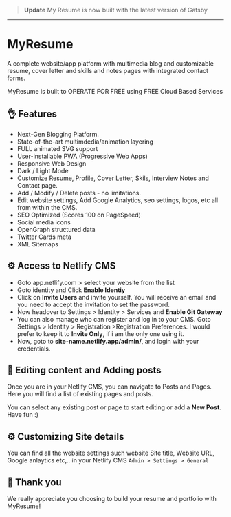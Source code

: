 > **Update** My Resume is now built with the latest version of Gatsby

---



# MyResume

A complete website/app platform with multimedia blog and customizable resume, cover letter and skills and notes pages with integrated contact forms. 

MyResume is built to OPERATE FOR FREE using FREE Cloud Based Services

## 👌 Features

- Next-Gen Blogging Platform.
- State-of-the-art multimdedia/animation layering
- FULL animated SVG support
- User-installable PWA (Progressive Web Apps)
- Responsive Web Design
- Dark / Light Mode
- Customize Resume, Profile, Cover Letter, Skils, Interview Notes and Contact page.
- Add / Modify / Delete posts - no limitations.
- Edit website settings, Add Google Analytics, seo settings, logos, etc all from  within the CMS.
- SEO Optimized (Scores 100 on PageSpeed)
- Social media icons
- OpenGraph structured data
- Twitter Cards meta
- XML Sitemaps

## ⚙ Access to Netlify CMS

- Goto app.netlify.com > select your website from the list
- Goto identity and Click **Enable Identiy**
- Click on **Invite Users** and invite yourself. You will receive an email and you need to accept the invitation to set the password.
- Now headover to Settings > Identity > Services and **Enable Git Gateway**
- You can also manage who can register and log in to your CMS. Goto Settings > Identity > Registration >Registration Preferences. I would prefer to keep it to **Invite Only**, if i am the only one using it.
- Now, goto to **site-name.netlify.app/admin/**, and login with your credentials.

## 📝 Editing content and Adding posts

Once you are in your Netlify CMS, you can navigate to Posts and Pages. Here you will find a list of existing pages and posts.

You can select any existing post or page to start editing or add a **New Post**. Have fun :)

## ⚙ Customizing Site details

You can find all the website settings such website Site title, Website URL, Google anlaytics etc,.. in your Netlify CMS `Admin > Settings > General`


## 🙏 Thank you

We really appreciate you choosing to build your resume and portfolio with MyResume!

[myresume]: https://myresume.site
[gatsby]: https://gatsbyjs.org
[netlifycms]: https://www.netlifycms.org
[custom-domain]: https:/myresume.site/adding-custom-domain-netlify
